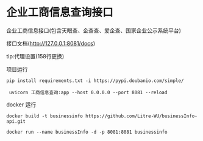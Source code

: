 # 企业工商信息查询接口

企业工商信息接口(包含天眼查、企查查、爱企查、国家企业公示系统平台)

接口文档(http://127.0.0.1:8081/docs)

tip:代理设置(158行更换)

项目运行  
  
`pip install requirements.txt -i https://pypi.doubanio.com/simple/`
  
` uvicorn 工商信息查询:app --host 0.0.0.0 --port 8081 --reload` 

docker 运行  
  
 `docker build -t businessinfo https://github.com/Litre-WU/businessInfo-api.git `  
   
 `docker run --name businessInfo -d -p 8081:8081 businessinfo`
